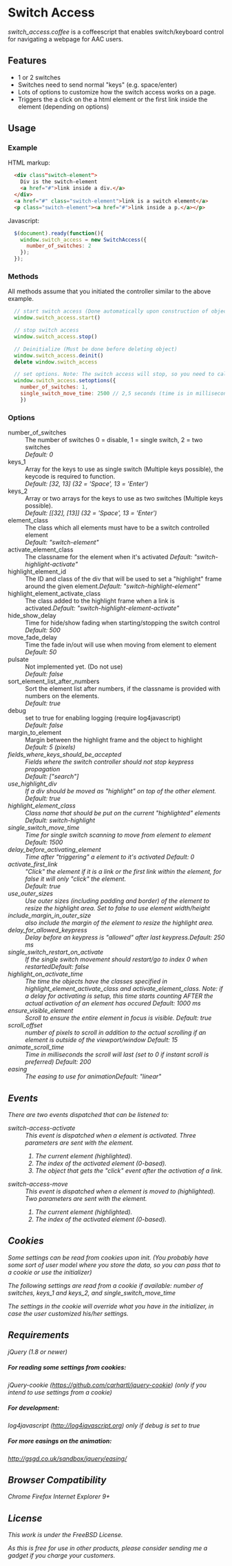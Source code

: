 # Switch Access 

*switch_access.coffee* is a coffeescript that enables switch/keyboard control for navigating a webpage for AAC users.

## Features

- 1 or 2 switches
- Switches need to send normal "keys" (e.g. space/enter)
- Lots of options to customize how the switch access works on a page.
- Triggers the a click on the a html element or the first link inside the element (depending on options)

## Usage

### Example

HTML markup:

```html
  <div class"switch-element">
    Div is the switch-element
    <a href="#">link inside a div.</a>
  </div>
  <a href="#" class="switch-element">link is a switch element</a>
  <p class="switch-element"><a href="#">link inside a p.</a></p>
```

Javascript:

```javascript
  $(document).ready(function(){
    window.switch_access = new SwitchAccess({
      number_of_switches: 2
    });
  });
```

### Methods

All methods assume that you initiated the controller similar to the above example.

```javascript
  // start switch access (Done automatically upon construction of object)
  window.switch_access.start() 

  // stop switch access
  window.switch_access.stop() 

  // Deinitialize (Must be done before deleting object)
  window.switch_access.deinit()
  delete window.switch_access

  // set options. Note: The switch access will stop, so you need to call start after setting options.
  window.switch_access.setoptions({
    number_of_switches: 1,
    single_switch_move_time: 2500 // 2,5 seconds (time is in milliseconds)
    })

```

### Options
<dl>
  <dt>number_of_switches</dt>
  <dd>The number of switches 0 = disable, 1 = single switch, 2 = two switches <br/><em>Default: 0</em></dd>
  <dt>keys_1</dt>
  <dd>Array for the keys to use as single switch (Multiple keys possible), the keycode is required to function. <br/><em>Default: [32, 13] (32 = 'Space', 13 = 'Enter')</em></dd>
  <dt>keys_2</dt>
  <dd>Array or two arrays for the keys to use as two switches (Multiple keys possible). <br/><em>Default: [[32], [13]] (32 = 'Space', 13 = 'Enter')</em></dd>
  <dt>element_class</dt>
  <dd>The class which all elements must have to be a switch controlled element <br/><em>Default: "switch-element"</em></dd>
  <dt>activate_element_class</dt>
  <dd>The classname for the element when it's activated <em>Default: "switch-highlight-activate"</em> </dd>
  <dt>highlight_element_id</dt>
  <dd>The ID and class of the div that will be used to set a "highlight" frame around the given element.<em>Default: "switch-highlight-element"</em></dd>
  <dt>highlight_element_activate_class</dt>
  <dd>The class added to the highlight frame when a link is activated.<em>Default: "switch-highlight-element-activate"</em></dd>
  <dt>hide_show_delay</dt>
  <dd>Time for hide/show fading when starting/stopping the switch control <br/><em>Default: 500</em></dd>
  <dt>move_fade_delay</dt>
  <dd>Time the fade in/out will use when moving from element to element <br/><em>Default: 50</em></dd>
  <dt>pulsate</dt>
  <dd>Not implemented yet. (Do not use) <br/><em>Default: false</em></dd>
  <dt>sort_element_list_after_numbers</dt>
  <dd>Sort the element list after numbers, if the classname is provided with numbers on the elements. <br/><em>Default: true</em></dd>
  <dt>debug</dt>
  <dd>set to true for enabling logging (require log4javascript) <br/><em>Default: false</em></dd>
  <dt>margin_to_element</dt>
  <dd>Margin between the highlight frame and the object to highlight <br/><em>Default: 5 (pixels)<em> </dd>
  <dt>fields_where_keys_should_be_accepted</dt>
  <dd>Fields where the switch controller should not stop keypress propagation <br/><em>Default: ["search"]<em> </dd>
  <dt>use_highlight_div</dt>
  <dd>If a div should be moved as "highlight" on top of the other element. <br/><em>Default: true<em> </dd>
  <dt>highlight_element_class</dt>
  <dd>Class name that should be put on the current "highlighted" elements <br/><em>Default: switch-highlight</em></dd>
  <dt>single_switch_move_time</dt>
  <dd>Time for single switch scanning to move from element to element <br/><em>Default: 1500</em></dd>
  <dt>delay_before_activating_element</dt>
  <dd>Time after "triggering" a element to it's activated <em>Default: 0</em></dd>
  <dt>activate_first_link</dt>
  <dd>"Click" the element if it is a link or the first link within the element, for false it will only "click" the element.<br/><em>Default: true</em></dd>
  <dt>use_outer_sizes</dt>
  <dd>Use outer sizes (including padding and border) of the element to resize the highlight area. Set to false to use element width/height</dd>
  <dt>include_margin_in_outer_size</dt>
  <dd>also include the margin of the element to resize the highlight area.</dd>
  <dt>delay_for_allowed_keypress</dt>
  <dd>Delay before an keypress is "allowed" after last keypress.<em>Default: 250 ms</em></dd>
  <dt>single_switch_restart_on_activate</dt>
  <dd>If the single switch movement should restart/go to index 0 when restarted<em>Default: false</em></dd>
  <dt>highlight_on_activate_time</dt>
  <dd>The time the objects have the classes specified in highlight_element_activate_class and activate_element_class. Note: if a delay for activating is setup, this time starts counting AFTER the actual activation of an element has occured <em>Default: 1000 ms</em> </dd>
  <dt>ensure_visible_element</dt>
  <dd>Scroll to ensure the entire element in focus is visible. <em>Default: true</em> </dd>
  <dt>scroll_offset</dt>
  <dd>number of pixels to scroll in addition to the actual scrolling if an element is outside of the viewport/window <em>Default: 15</em></dd>
  <dt>animate_scroll_time</dt>
  <dd>Time in milliseconds the scroll will last (set to 0 if instant scroll is preferred) <em>Default: 200</em></dd>
  <dt>easing</dt>
  <dd>The easing to use for animation<em>Default: "linear"</em> </dd>
</dl>

## Events

There are two events dispatched that can be listened to:
<dl>
  <dt>switch-access-activate</dt>
  <dd>This event is dispatched when a element is activated. Three parameters are sent with the element. 
    <ol><li>The current element (highlighted).</li>
      <li>The index of the activated element (0-based).</li>
      <li>The object that gets the "click" event after the activation of a link.</li>
    </ol>
  </dd>
  <dt>switch-access-move</dt>
  <dd>This event is dispatched when a element is moved to (highlighted). Two parameters are sent with the element. 
    <ol><li>The current element (highlighted).</li>
      <li>The index of the activated element (0-based).</li>
    </ol>
  </dd>
</dl>


## Cookies

Some settings can be read from cookies upon init. (You probably have some sort of user model where you store the data, so you can pass that to a cookie or use the initializer)

The following settings are read from a cookie if available: number of switches, keys_1 and keys_2, and single_switch_move_time

The settings in the cookie will override what you have in the initializer, in case the user customized his/her settings.

## Requirements

jQuery (1.8 or newer)

##### For reading some settings from cookies:
jQuery-cookie (https://github.com/carhartl/jquery-cookie) (only if you intend to use settings from a cookie)

##### For development:
log4javascript (http://log4javascript.org) only if debug is set to true

##### For more easings on the animation:
http://gsgd.co.uk/sandbox/jquery/easing/

## Browser Compatibility

Chrome
Firefox
Internet Explorer 9+

## License

This work is under the FreeBSD License.

As this is *free* for use in other products, please consider sending me a gadget if you charge your customers.
